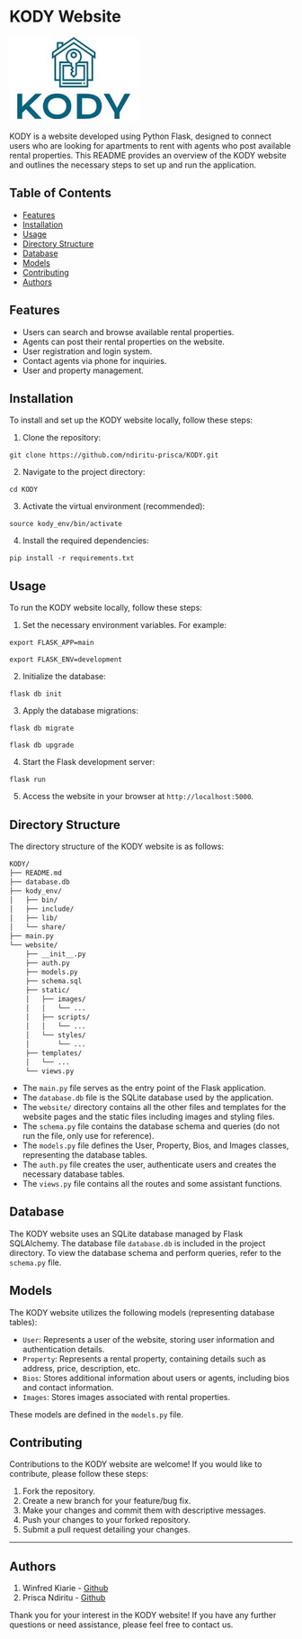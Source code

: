 # KODY Website

![KODY Logo](website/static/images/kody_icon.jpg)

KODY is a website developed using Python Flask, designed to connect users who are looking for apartments to rent with agents who post available rental properties. This README provides an overview of the KODY website and outlines the necessary steps to set up and run the application.

## Table of Contents

- [Features](#features)
- [Installation](#installation)
- [Usage](#usage)
- [Directory Structure](#directory-structure)
- [Database](#database)
- [Models](#models)
- [Contributing](#contributing)
- [Authors](#authors)

## Features

- Users can search and browse available rental properties.
- Agents can post their rental properties on the website.
- User registration and login system.
- Contact agents via phone for inquiries.
- User and property management.

## Installation

To install and set up the KODY website locally, follow these steps:

1. Clone the repository:

```
git clone https://github.com/ndiritu-prisca/KODY.git
```

2. Navigate to the project directory:

```
cd KODY
```

3. Activate the virtual environment (recommended):

```
source kody_env/bin/activate
```

4. Install the required dependencies:

```
pip install -r requirements.txt
```

## Usage

To run the KODY website locally, follow these steps:

1. Set the necessary environment variables. For example:

```
export FLASK_APP=main
```

```
export FLASK_ENV=development
```

2. Initialize the database:

```
flask db init
```

3. Apply the database migrations:

```
flask db migrate
```

```
flask db upgrade
```

4. Start the Flask development server:

```
flask run
```

5. Access the website in your browser at `http://localhost:5000`.

## Directory Structure

The directory structure of the KODY website is as follows:

```
KODY/
├── README.md
├── database.db
├── kody_env/
│   ├── bin/
│   ├── include/
│   ├── lib/
│   └── share/
├── main.py
└── website/
    ├── __init__.py
    ├── auth.py
    ├── models.py
    ├── schema.sql
    ├── static/
    │   ├── images/
    │   │   └── ...
    │   ├── scripts/
    │   │   └── ...
    │   └── styles/
    │       └── ...
    ├── templates/
    │   └── ...
    └── views.py
```

- The `main.py` file serves as the entry point of the Flask application.
- The `database.db` file is the SQLite database used by the application.
- The `website/` directory contains all the other files and templates for the website pages and the static files including images and styling files.
- The `schema.py` file contains the database schema and queries (do not run the file, only use for reference).
- The `models.py` file defines the User, Property, Bios, and Images classes, representing the database tables.
- The `auth.py` file creates the user, authenticate users and creates the necessary database tables.
- The `views.py` file contains all the routes and some assistant functions.

## Database

The KODY website uses an SQLite database managed by Flask SQLAlchemy. The database file `database.db` is included in the project directory. To view the database schema and perform queries, refer to the `schema.py` file.

## Models

The KODY website utilizes the following models (representing database tables):

- `User`: Represents a user of the website, storing user information and authentication details.
- `Property`: Represents a rental property, containing details such as address, price, description, etc.
- `Bios`: Stores additional information about users or agents, including bios and contact information.
- `Images`: Stores images associated with rental properties.

These models are defined in the `models.py` file.

## Contributing

Contributions to the KODY website are welcome! If you would like to contribute, please follow these steps:

1. Fork the repository.
2. Create a new branch for your feature/bug fix.
3. Make your changes and commit them with descriptive messages.
4. Push your changes to your forked repository.
5. Submit a pull request detailing your changes.

---

## Authors

1. Winfred Kiarie - [Github](https://github.com/epicsociety)
2. Prisca Ndiritu - [Github](https://github.com/ndiritu-prisca)

Thank you for your interest in the KODY website! If you have any further questions or need assistance, please feel free to contact us.
